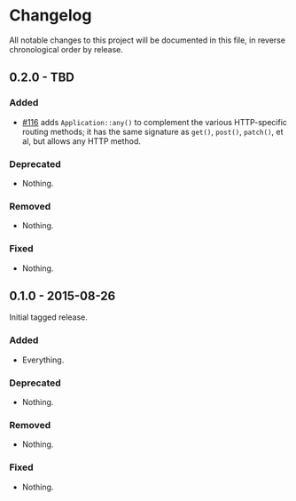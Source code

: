 # Changelog

All notable changes to this project will be documented in this file, in reverse chronological order by release.

## 0.2.0 - TBD

### Added

- [#116](https://github.com/zendframework/zend-expressive/pull/116) adds
  `Application::any()` to complement the various HTTP-specific routing methods;
  it has the same signature as `get()`, `post()`, `patch()`, et al, but allows
  any HTTP method.

### Deprecated

- Nothing.

### Removed

- Nothing.

### Fixed

- Nothing.

## 0.1.0 - 2015-08-26

Initial tagged release.

### Added

- Everything.

### Deprecated

- Nothing.

### Removed

- Nothing.

### Fixed

- Nothing.
